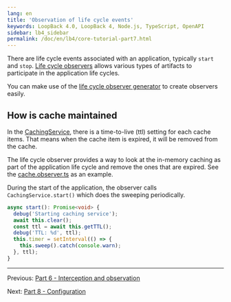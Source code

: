 ```yaml
---
lang: en
title: 'Observation of life cycle events'
keywords: LoopBack 4.0, LoopBack 4, Node.js, TypeScript, OpenAPI
sidebar: lb4_sidebar
permalink: /doc/en/lb4/core-tutorial-part7.html
---
```


There are life cycle events associated with an application, typically `start`
and `stop`.
[Life cycle observers](https://loopback.io/doc/en/lb4/Life-cycle.html) allows
various types of artifacts to participate in the application life cycles.

You can make use of the
[life cycle observer generator](https://loopback.io/doc/en/lb4/Life-cycle-observer-generator.html)
to create observers easily.

## How is cache maintained

In the
[CachingService](https://github.com/loopbackio/loopback-next/blob/master/examples/greeting-app/src/caching-service.ts),
there is a time-to-live (ttl) setting for each cache items. That means when the
cache item is expired, it will be removed from the cache.

The life cycle observer provides a way to look at the in-memory caching as part
of the application life cycle and remove the ones that are expired. See the
[cache.observer.ts](https://github.com/loopbackio/loopback-next/blob/master/examples/greeting-app/src/observers/cache.observer.ts)
as an example.

During the start of the application, the observer calls `CachingService.start()`
which does the sweeping periodically.

```ts
async start(): Promise<void> {
  debug('Starting caching service');
  await this.clear();
  const ttl = await this.getTTL();
  debug('TTL: %d', ttl);
  this.timer = setInterval(() => {
    this.sweep().catch(console.warn);
  }, ttl);
}
```

---

Previous: [Part 6 - Interception and observation](./6-interception.md)

Next: [Part 8 - Configuration](./8-configuration.md)
